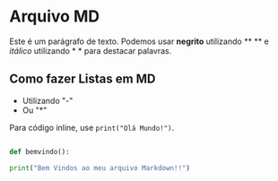 # Arquivo MD

Este é um parágrafo de texto. Podemos usar **negrito** utilizando ** ** e *itálico* utilizando * * para destacar palavras.

## Como fazer Listas em MD

- Utilizando "-"
- Ou "*"

Para código inline, use `print("Olá Mundo!")`.

```python

def bemvindo():

print("Bem Vindos ao meu arquivo Markdown!!")

